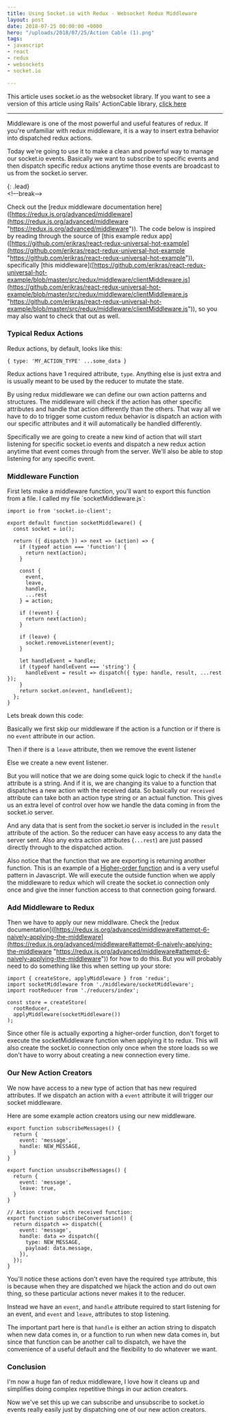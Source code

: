 ```yaml
---
title: Using Socket.io with Redux - Websocket Redux Middleware
layout: post
date: 2018-07-25 00:00:00 +0000
hero: "/uploads/2018/07/25/Action Cable (1).png"
tags:
- javascript
- react
- redux
- websockets
- socket.io

---
```

This article uses socket.io as the websocket library. If you want to see a version of this article using Rails' ActionCable library, [click here](/posts/making-redux-middleware-for-websockets "/posts/making-redux-middleware-for-websockets")

***

Middleware is one of the most powerful and useful features of redux. If you're unfamiliar with redux middleware, it is a way to insert extra behavior into dispatched redux actions.

Today we're going to use it to make a clean and powerful way to manage our socket.io events. Basically we want to subscribe to specific events and then dispatch specific redux actions anytime those events are broadcast to us from the socket.io server.

{: .lead}  
<!–-break-–>

Check out the \[redux middleware documentation here\]([https://redux.js.org/advanced/middleware](https://redux.js.org/advanced/middleware "https://redux.js.org/advanced/middleware")). The code below is inspired by reading through the source of \[this example redux app\]([https://github.com/erikras/react-redux-universal-hot-example](https://github.com/erikras/react-redux-universal-hot-example "https://github.com/erikras/react-redux-universal-hot-example")), specifically \[this middleware\]([https://github.com/erikras/react-redux-universal-hot-example/blob/master/src/redux/middleware/clientMiddleware.js](https://github.com/erikras/react-redux-universal-hot-example/blob/master/src/redux/middleware/clientMiddleware.js "https://github.com/erikras/react-redux-universal-hot-example/blob/master/src/redux/middleware/clientMiddleware.js")), so you may also want to check that out as well.

### Typical Redux Actions

Redux actions, by default, looks like this:

    { type: 'MY_ACTION_TYPE' ...some_data }

Redux actions have 1 required attribute, `type`. Anything else is just extra and is usually meant to be used by the reducer to mutate the state.

By using redux middleware we can define our own action patterns and structures. The middleware will check if the action has other specific attributes and handle that action differently than the others. That way all we have to do to trigger some custom redux behavior is dispatch an action with our specific attributes and it will automatically be handled differently.

Specifically we are going to create a new kind of action that will start listening for specific socket.io events and dispatch a new redux action anytime that event comes through from the server. We'll also be able to stop listening for any specific event.

### Middleware Function

First lets make a middleware function, you'll want to export this function from a file. I called my file \`socketMiddleware.js\`:

    import io from 'socket.io-client';
    
    export default function socketMiddleware() {
      const socket = io();
    
      return ({ dispatch }) => next => (action) => {
        if (typeof action === 'function') {
          return next(action);
        }
    
        const {
          event,
          leave,
          handle,
          ...rest
        } = action;
    
        if (!event) {
          return next(action);
        }
    
        if (leave) {
          socket.removeListener(event);
        }
    
        let handleEvent = handle;
        if (typeof handleEvent === 'string') {
          handleEvent = result => dispatch({ type: handle, result, ...rest });
        }
        return socket.on(event, handleEvent);
      };
    }

Lets break down this code:

Basically we first skip our middleware if the action is a function or if there is no `event` attribute in our action.

Then if there is a `leave` attribute, then we remove the event listener

Else we create a new event listener.

But you will notice that we are doing some quick logic to check if the `handle` attribute is a string. And if it is, we are changing its value to a function that dispatches a new action with the received data. So basically our `received` attribute can take both an action type string or an actual function. This gives us an extra level of control over how we handle the data coming in from the socket.io server.

And any data that is sent from the socket.io server is included in the `result` attribute of the action. So the reducer can have easy access to any data the server sent. Also any extra action attributes (`...rest`) are just passed directly through to the dispatched action.

Also notice that the function that we are exporting is returning another function. This is an example of a [Higher-order function](https://en.wikipedia.org/wiki/Higher-order_function "https://en.wikipedia.org/wiki/Higher-order_function") and is a very useful pattern in Javascript. We will execute the outside function when we apply the middleware to redux which will create the socket.io connection only once and give the inner function access to that connection going forward.

### Add Middleware to Redux

Then we have to apply our new middlware. Check the \[redux documentation\]([https://redux.js.org/advanced/middleware#attempt-6-naively-applying-the-middleware](https://redux.js.org/advanced/middleware#attempt-6-naively-applying-the-middleware "https://redux.js.org/advanced/middleware#attempt-6-naively-applying-the-middleware")) for how to do this. But you will probably need to do something like this when setting up your store:

    import { createStore, applyMiddleware } from 'redux';
    import socketMiddleware from './middleware/socketMiddleware';
    import rootReducer from './reducers/index';
    
    const store = createStore(
      rootReducer,
      applyMiddleware(socketMiddleware())
    );

Since other file is actually exporting a higher-order function, don't forget to execute the socketMiddleware function when applying it to redux. This will also create the socket.io connection only once when the store loads so we don't have to worry about creating a new connection every time.

### Our New Action Creators

We now have access to a new type of action that has new required attributes. If we dispatch an action with a `event` attribute it will trigger our socket middleware.

Here are some example action creators using our new middleware.

    export function subscribeMessages() {
      return {
        event: 'message',
        handle: NEW_MESSAGE,
      }
    }
    
    export function unsubscribeMessages() {
      return {
        event: 'message',
        leave: true,
      }
    }
    
    // Action creator with received function:
    export function subscribeConversation() {
      return dispatch => dispatch({
        event: 'message',
        handle: data => dispatch({
          type: NEW_MESSAGE,
          payload: data.message,
        }),
      });
    }

You'll notice these actions don't even have the required `type` attribute, this is because when they are dispatched we hijack the action and do out own thing, so these particular actions never makes it to the reducer.

Instead we have an `event`, and `handle` attribute required to start listening for an event, and `event` and `leave`, attributes to stop listening.

The important part here is that `handle` is either an action string to dispatch when new data comes in, or a function to run when new data comes in, but since that function can be another call to dispatch, we have the convenience of a useful default and the flexibility to do whatever we want.

### Conclusion

I'm now a huge fan of redux middleware, I love how it cleans up and simplifies doing complex repetitive things in our action creators.

Now we've set this up we can subscribe and unsubscribe to socket.io events really easily just by dispatching one of our new action creators.